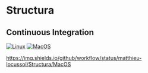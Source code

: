 # Structura

## Continuous Integration

[![Linux](https://github.com/matthieu-locussol/Structura/actions/workflows/Linux.yml/badge.svg)](https://github.com/matthieu-locussol/Structura/actions/workflows/Linux.yml)
[![MacOS](https://github.com/matthieu-locussol/Structura/actions/workflows/MacOS.yml/badge.svg)](https://github.com/matthieu-locussol/Structura/actions/workflows/MacOS.yml)

https://img.shields.io/github/workflow/status/matthieu-locussol/Structura/MacOS
